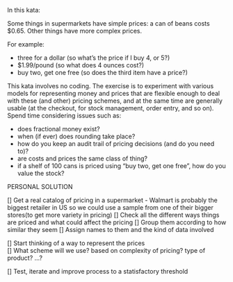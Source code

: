 In this kata:

Some things in supermarkets have simple prices: a can of beans costs $0.65. Other things have more complex prices. 

For example:
- three for a dollar (so what’s the price if I buy 4, or 5?)
- $1.99/pound (so what does 4 ounces cost?)
- buy two, get one free (so does the third item have a price?)

This kata involves no coding. The exercise is to experiment with various models for representing money and prices that are flexible enough to deal with these (and other) pricing schemes, and at the same time are generally usable (at the checkout, for stock management, order entry, and so on). Spend time considering issues such as:

- does fractional money exist?
- when (if ever) does rounding take place?
- how do you keep an audit trail of pricing decisions (and do you need to)?
- are costs and prices the same class of thing?
- if a shelf of 100 cans is priced using “buy two, get one free”, how do you value the stock?

PERSONAL SOLUTION

[] Get a real catalog of pricing in a supermarket
    - Walmart is probably the biggest retailer in US so we could use a sample from one of their
    bigger stores(to get more variety in pricing)
    [] Check all the different ways things are priced and what could affect the pricing
        [] Group them according to how similar they seem
        [] Assign names to them and the kind of data involved

[] Start thinking of a way to represent the prices  
    [] What scheme will we use? based on complexity of pricing? type of product? ...?

[] Test, iterate and improve process to a statisfactory threshold

